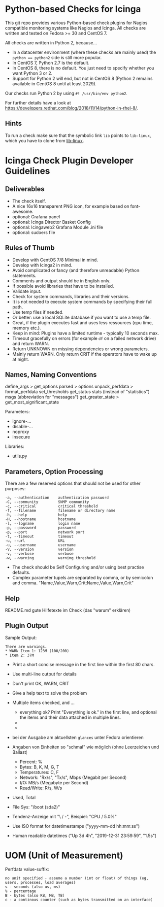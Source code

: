 # Python-based Checks for Icinga

This git repo provides various Python-based check plugins for Nagios compatible monitoring systems like Nagios and Icinga. All checks are written and tested on Fedora >= 30 and CentOS 7.

All checks are written in Python 2, because...

* In a datacenter environment (where these checks are mainly used) the `python == python2` side is still more popular.
* In CentOS 7, Python 2.7 is the default.
* In CentOS 8, there is no default. You just need to specify whether you want Python 3 or 2.
* Support for Python 2 will end, but not in CentOS 8 (Python 2 remains available in CentOS 8 until at least 2029).

Our checks run Python 2 by using `#! /usr/bin/env python2`.

For further details have a look at https://developers.redhat.com/blog/2018/11/14/python-in-rhel-8/.


## Hints

To run a check make sure that the symbolic link `lib` points to `lib-linux`, which you have to clone from [lib-linux](https://gitlab.com/linuxfabrik-icinga-plugins/lib-linux).


# Icinga Check Plugin Developer Guidelines

## Deliverables

* The check itself.
* A nice 16x16 transparent PNG icon, for example based on font-awesome.
* optional: Grafana panel
* optional: Icinga Director Basket Config
* optional: Icingaweb2 Grafana Module .ini file
* optional: sudoers file


## Rules of Thumb

* Develop with CentOS 7/8 Minimal in mind.
* Develop with Icinga2 in mind.
* Avoid complicated or fancy (and therefore unreadable) Python statements.
* Comments and output should be in English only.
* If possible avoid libraries that have to be installed.
* Validate input.
* Check for system commands, libraries and their versions.
* It is not needed to execute system commands by specifying their full path.
* Use temp files if needed.
* Or better: use a local SQLite database if you want to use a temp file.
* Great, if the plugin executes fast and uses less ressources (cpu time, memory etc.).
* Keep in mind: Plugins have a limited runtime - typically 10 seconds max.
* Timeout gracefully on errors (for example `df` on a failed network drive) and return WARN.
* Return UNKNOWN on missing dependencies or wrong parameters.
* Mainly return WARN. Only return CRIT if the operators have to wake up at night.


## Names, Naming Conventions

define_args     > get_options
parsed          > options
unpack_perfdata > format_perfdata
set_thresholds
get_status
stats (instead of "statistics")
msgs (abbreviation for "messages")
get_greater_state > get_most_significant_state


Parameters:

* ignore-...
* disable-...
* noproxy
* insecure

Libraries:

* utils.py


## Parameters, Option Processing

There are a few reserved options that should not be used for other purposes:

	-a, --authentication    authentication password
	-C, --community         SNMP community
	-c, --critical          critical threshold
    -f, --filename          filename or directory name
	-h, --help              help
	-H, --hostname          hostname
	-l, --logname           login name
	-p, --password          password
	-p, --port              network port
	-t, --timeout           timeout
	-u, --url               URL
	-u, --username          username
	-V, --version           version
	-v, --verbose           verbose
	-w, --warning           warning threshold

* The check should be Self Configuring and/or using best practise defaults.
* Complex parameter tupels are separated by comma, or by semicolon and comma.
  "Name,Value,Warn,Crit;Name,Value,Warn,Crit"


## Help

README.md
gute Hilfetexte im Check (das "warum" erklären)


## Plugin Output

Sample Output:

```
There are warnings.
* WARN Item 1: 123M (100/200)
* Item 2: 37M
```

* Print a short concise message in the first line within the first 80 chars.
* Use multi-line output for details
* Don't print OK, WARN, CRIT
* Give a help text to solve the problem
* Multiple items checked, and ...
  - everything ok? Print "Everything is ok." in the first line, and optional the items and their data attached in multiple lines.
  - 
  - 

* bei der Ausgabe am aktuellsten `glances` unter Fedora orientieren
* Angaben von Einheiten so "schmal" wie möglich (ohne Leerzeichen und Ballast)
  * Percent: %
  * Bytes: B, K, M, G, T
  * Temperatures: C, F
  * Network: "Rx/s", "Tx/s", Mbps (Megabit per Second)
  * I/O: MB/s (Megabyte per Second)
  * Read/Write: R/s, W/s
* Used, Total
* File Sys: "/boot (sda2)"
* Tendenz-Anzeige mit "\ / -", Beispiel: "CPU / 5.0%" 
* Use ISO format for datetimestamps ("yyyy-mm-dd hh:mm:ss")
* Human readable datetimes ("Up 3d 4h", "2019-12-31 23:59:59", "1.5s")


# UOM (Unit of Measurement)

Perfdata value-suffix:

    no unit specified - assume a number (int or float) of things (eg, users, processes, load averages)
    s - seconds (also us, ms)
    % - percentage
    B - bytes (also KB, MB, TB)
    c - a continous counter (such as bytes transmitted on an interface)

